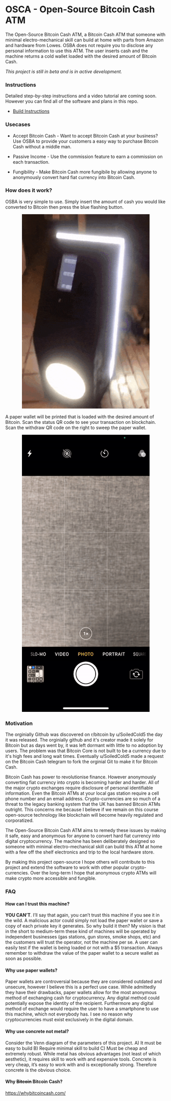 # OSCA - Open-Source Bitcoin Cash ATM

The Open-Source Bitcoin Cash ATM, a Bitcoin Cash ATM that someone with minimal electro-mechanical skill can build at home with parts from Amazon and hardware from Lowes. OSBA does not require you to disclose any personal information to use this ATM. The user inserts cash and the machine returns a cold wallet loaded with the desired amount of Bitcoin Cash.

  
*This project is still in beta and is in active development.*
  

### Instructions
Detailed step-by-step instructions and a video tutorial are coming soon. However you can find all of the software and plans in this repo.
- [Build Instructions](https://github.com/BCH4Countries/OSBA/blob/master/instructions/Instructions.md)


### Usecases

- Accept Bitcoin Cash - Want to accept Bitcoin Cash at your business? Use OSBA to provide your customers a easy way to purchase Bitcoin Cash without a middle man.

- Passive Income - Use the commission feature to earn a commission on each transaction.
  
- Fungibility - Make Bitcoin Cash more fungibile by allowing anyone to anonymously convert hard fiat currency into Bitcoin Cash.

  

### How does it work?

OSBA is very simple to use. Simply insert the amount of cash you would like converted to Bitcoin then press the blue flashing button. 

<p align="center">
    <img  width="400"  src="https://github.com/BCH4Countries/OSBA/blob/master/misc/demo.gif?raw=true" alt="Demo">
</p>

A paper wallet will be printed that is loaded with the desired amount of Bitcoin. Scan the status QR code to see your transaction on blockchain. Scan the withdraw QR code on the right to sweep the paper wallet. 

<p align="center">
    <img  width="400"  src="https://github.com/BCH4Countries/OSBA/blob/master/misc/wallet.gif?raw=true" alt="Demo">
</p>
  

### Motivation

The orginially Github was discovered on r/bitcoin by u/SoiledCold5 the day it was released. The orginially github and it's creator made it solely for Bitcoin but as days went by, it was left dormant with little to no adoption by users. The problem was that Bitcoin Core is not built to be a currency due to it's high fees and long wait times. Eventually u/SoiledCold5 made a request on the Bitcoin Cash telegram to fork the orginial Git to make it for Bitcoin Cash.

Bitcoin Cash has power to revolutionise finance. However anonymously converting fiat currency into crypto is becoming harder and harder. All of the major crypto exchanges require disclosure of personal identifiable information. Even the Bitcoin ATMs at your local gas station require a cell phone number and an email address. Crypto-currencies are so much of a threat to the legacy banking system that the UK has banned Bitcoin ATMs outright. This concerns me because I believe if we remain on this course open-source technology like blockchain will become heavily regulated and corporatized.

  

The Open-Source Bitcoin Cash ATM aims to remedy these issues by making it safe, easy and anonymous for anyone to convert hard fiat currency into digital cryptocurrency. The machine has been deliberately designed so someone with minimal electro-mechanical skill can build this ATM at home with a few off the shelf electronics and trip to the local hardware store.

  

By making this project open-source I hope others will contribute to this project and extend the software to work with other popular crypto-currencies. Over the long-term I hope that anonymous crypto ATMs will make crypto more accessible and fungible.

  
  

### FAQ

#### How can I trust this machine?

**YOU CAN’T**. I’ll say that again, you can’t trust this machine if you see it in the wild. A malicious actor could simply not load the paper wallet or save a copy of each private key it generates. So why build it then? My vision is that in the short to medium-term these kind of machines will be operated by independent businesses (gas stations, gun stores, smoke shops, etc) and the customers will trust the operator, not the machine per se. A user can easily test if the wallet is being loaded or not with a $5 transaction. Always remember to withdraw the value of the paper wallet to a secure wallet as soon as possible.

  

#### Why use paper wallets?

Paper wallets are controversial because they are considered outdated and unsecure, however I believe this is a perfect use case. While admittedly they have their drawbacks, paper wallets allow for the most anonymous method of exchanging cash for cryptocurrency. Any digital method could potentially expose the identity of the recipient. Furthermore any digital method of exchange would require the user to have a smartphone to use this machine, which not everybody has. I see no reason why cryptocurrencies must exist exclusively in the digital domain.

  

#### Why use concrete not metal?

Consider the Venn diagram of the parameters of this project. A) It must be easy to build B) Require minimal skill to build C) Must be cheap and extremely robust. While metal has obvious advantages (not least of which aesthetic), it requires skill to work with and expensive tools. Concrete is very cheap, it’s easy to work with and is exceptionally strong. Therefore concrete is the obvious choice.

  

#### Why ~~Bitcoin~~ Bitcoin Cash? 

https://whybitcoincash.com/
